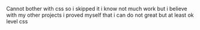 Cannot bother with css so i skipped it i know not much work but i believe with my other projects i proved myself that i can do not great but at least ok level css
